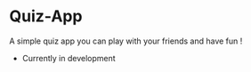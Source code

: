 # Quiz-App
A simple quiz app you can play with your friends and have fun ! 
- Currently in development
